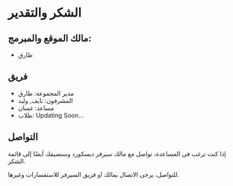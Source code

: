 # الشكر والتقدير

## مالك الموقع والمبرمج:
- طارق

## فريق
- مدير المجموعة: طارق
- المشرفون:  نايف, وليد
- مساعد: غسان
- طلاب: Updating Soon...

## التواصل
إذا كنت ترغب في المساعدة، تواصل مع مالك سيرفر ديسكورد وسنضيفك أيضًا إلى قائمة الشكر.

للتواصل، يرجى الاتصال بمالك او فريق السيرفر للاستفسارات وغيرها.

